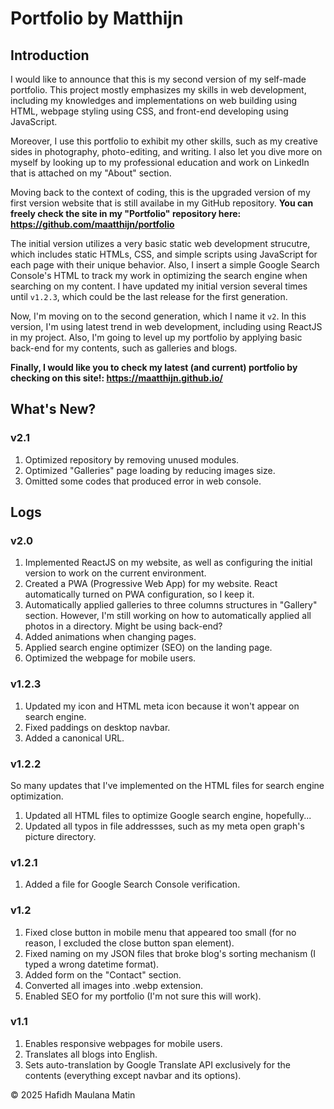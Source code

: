 # Portfolio by Matthijn

## Introduction

I would like to announce that this is my second version of my self-made portfolio. This project mostly emphasizes my skills in web development, including my knowledges and implementations on web building using HTML, webpage styling using CSS, and front-end developing using JavaScript.

Moreover, I use this portfolio to exhibit my other skills, such as my creative sides in photography, photo-editing, and writing. I also let you dive more on myself by looking up to my professional education and work on LinkedIn that is attached on my "About" section.

Moving back to the context of coding, this is the upgraded version of my first version website that is still availabe in my GitHub repository. **You can freely check the site in my "Portfolio" repository here: https://github.com/maatthijn/portfolio**

The initial version utilizes a very basic static web development strucutre, which includes static HTMLs, CSS, and simple scripts using JavaScript for each page with their unique behavior. Also, I insert a simple Google Search Console's HTML to track my work in optimizing the search engine when searching on my content. I have updated my initial version several times until `v1.2.3`, which could be the last release for the first generation.

Now, I'm moving on to the second generation, which I name it `v2`. In this version, I'm using latest trend in web development, including using ReactJS in my project. Also, I'm going to level up my portfolio by applying basic back-end for my contents, such as galleries and blogs.

**Finally, I would like you to check my latest (and current) portfolio by checking on this site!: https://maatthijn.github.io/**

## What's New?

### v2.1
1. Optimized repository by removing unused modules.
2. Optimized "Galleries" page loading by reducing images size.
3. Omitted some codes that produced error in web console.

## Logs

### v2.0
1. Implemented ReactJS on my website, as well as configuring the initial version to work on the current environment.
2. Created a PWA (Progressive Web App) for my website. React automatically turned on PWA configuration, so I keep it.
3. Automatically applied galleries to three columns structures in "Gallery" section. However, I'm still working on how to automatically applied all photos in a directory. Might be using back-end?
4. Added animations when changing pages.
5. Applied search engine optimizer (SEO) on the landing page.
6. Optimized the webpage for mobile users.

### v1.2.3
1. Updated my icon and HTML meta icon because it won't appear on search engine.
2. Fixed paddings on desktop navbar.
3. Added a canonical URL.

### v1.2.2
So many updates that I've implemented on the HTML files for search engine optimization.

1. Updated all HTML files to optimize Google search engine, hopefully...
2. Updated all typos in file addressses, such as my meta open graph's picture directory.

### v1.2.1
1. Added a file for Google Search Console verification.

### v1.2
1. Fixed close button in mobile menu that appeared too small (for no reason, I excluded the close button span element).
2. Fixed naming on my JSON files that broke blog's sorting mechanism (I typed a wrong datetime format).
3. Added form on the "Contact" section.
4. Converted all images into .webp extension.
5. Enabled SEO for my portfolio (I'm not sure this will work).

### v1.1
1. Enables responsive webpages for mobile users.
2. Translates all blogs into English.
3. Sets auto-translation by Google Translate API exclusively for the contents (everything except navbar and its options).

© 2025 Hafidh Maulana Matin